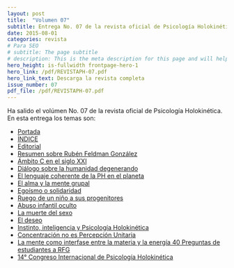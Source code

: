 ```yaml
---
layout: post
title:  "Volumen 07"
subtitle: Entrega No. 07 de la revista oficial de Psicología Holokinética
date: 2015-08-01
categories: revista
# Para SEO
# subtitle: The page subtitle
# description: This is the meta description for this page and will help it appear in search engines
hero_height: is-fullwidth frontpage-hero-1
hero_link: /pdf/REVISTAPH-07.pdf
hero_link_text: Descarga la revista completa
issue_number: 07
pdf_file: /pdf/REVISTAPH-07.pdf
---
```


Ha salido el volúmen No. 07 de la revista oficial de Psicología Holokinética. 
En esta entrega los temas son:


- [Portada](/pdf/REVISTAPH-07.pdf#page=1)
- [ÍNDICE](/pdf/REVISTAPH-07.pdf#page=3)
- [Editorial](/pdf/REVISTAPH-07.pdf#page=4)
- [Resumen sobre Rubén Feldman González](/pdf/REVISTAPH-07.pdf#page=5)
- [Ámbito C en el siglo XXI](/pdf/REVISTAPH-07.pdf#page=7)
- [Diálogo sobre la humanidad degenerando](/pdf/REVISTAPH-07.pdf#page=11)
- [El lenguaje coherente de la PH en el planeta](/pdf/REVISTAPH-07.pdf#page=13)
- [El alma y la mente grupal](/pdf/REVISTAPH-07.pdf#page=27)
- [Egoísmo o solidaridad](/pdf/REVISTAPH-07.pdf#page=29)
- [Ruego de un niño a sus progenitores](/pdf/REVISTAPH-07.pdf#page=31)
- [Abuso infantil oculto](/pdf/REVISTAPH-07.pdf#page=33)
- [La muerte del sexo](/pdf/REVISTAPH-07.pdf#page=35)
- [El deseo](/pdf/REVISTAPH-07.pdf#page=38)
- [Instinto, inteligencia y Psicología Holokinética](/pdf/REVISTAPH-07.pdf#page=40)
- [Concentración no es Percepción Unitaria](/pdf/REVISTAPH-07.pdf#page=42)
- [La mente como interfase entre la materia y la energía 40 Preguntas de estudiantes a RFG](/pdf/REVISTAPH-07.pdf#page=44)
- [14° Congreso Internacional de Psicología Holokinética](/pdf/REVISTAPH-07.pdf#page=49)

